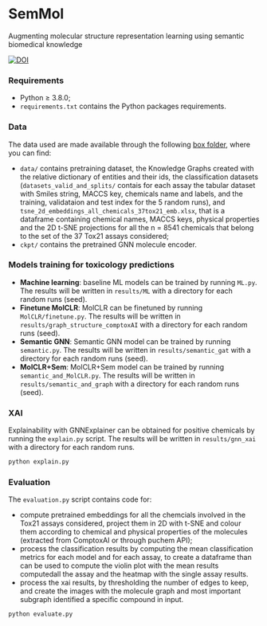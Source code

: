 # SemMol
Augmenting molecular structure representation learning using semantic biomedical knowledge

[![DOI](https://zenodo.org/badge/DOI/10.5281/zenodo.13946620.svg)](https://doi.org/10.5281/zenodo.13946620)

### Requirements
- Python ≥ 3.8.0;
- ```requirements.txt``` contains the Python packages requirements.

### Data
The data used are made available through the following [box folder](https://upenn.box.com/v/SemMoldatasets), where you can find: 
- ```data/``` contains pretraining dataset, the Knowledge Graphs created with the relative dictionary of entities and their ids, the classification datasets (```datasets_valid_and_splits/``` contais for each assay the tabular dataset with Smiles string, MACCS key, chemicals name and labels, and the training, validataion and test index for the 5 random runs), and ```tsne_2d_embeddings_all_chemicals_37tox21_emb.xlsx```, that is a dataframe containing chemical names, MACCS keys, physical properties and the 2D t-SNE projections for all the n = 8541 chemicals that belong to the set of the 37 Tox21 assays considered;
- ```ckpt/``` contains the pretrained GNN molecule encoder.

### Models training for toxicology predictions
- <b>Machine learning</b>: baseline ML models can be trained by running ```ML.py```. The results will be written in ```results/ML``` with a directory for each random runs (seed).
- <b>Finetune MolCLR</b>: MolCLR can be finetuned by running ```MolCLR/finetune.py```. The results will be written in ```results/graph_structure_comptoxAI``` with a directory for each random runs (seed).
- <b>Semantic GNN</b>: Semantic GNN model can be trained by running ```semantic.py```.  The results will be written in ```results/semantic_gat``` with a directory for each random runs (seed).
- <b>MolCLR+Sem</b>: MolCLR+Sem model can be trained by running ```semantic_and_MolCLR.py```.  The results will be written in ```results/semantic_and_graph``` with a directory for each random runs (seed).

### XAI
Explainability with GNNExplainer can be obtained for positive chemicals by running the ```explain.py``` script. The results will be written in ```results/gnn_xai``` with a directory for each random runs.
```python
python explain.py
``` 

### Evaluation
The ```evaluation.py``` script contains code for:
- compute pretrained embeddings for all the chemcials involved in the Tox21 assays considered, project them in 2D with t-SNE and colour them according to chemical and physical properties of the molecules (extracted from ComptoxAI or through puchem API);
- process the classification results by computing the mean classification metrics for each model and for each assay, to create a dataframe than can be used to compute the violin plot with the mean results computedall the assay and the heatmap with the single assay results.
- process the xai results, by thresholding the number of edges to keep, and create the images with the molecule graph and most important subgraph identified a specific compound in input.
```python
python evaluate.py
```
